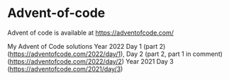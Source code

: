 # Advent-of-code
Advent of code is available at https://adventofcode.com/

My Advent of Code solutions
Year 2022 Day 1 (part 2) (https://adventofcode.com/2022/day/1),
          Day 2 (part 2, part 1 in comment) (https://adventofcode.com/2022/day/2)
Year 2021 Day 3 (https://adventofcode.com/2021/day/3)
